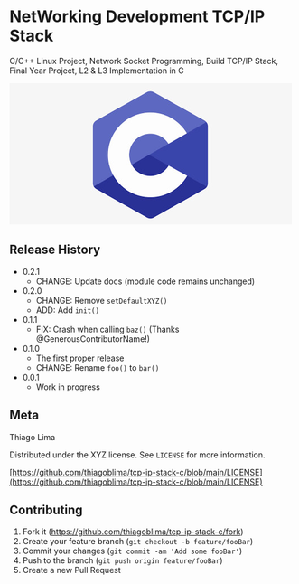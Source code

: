 # NetWorking Development TCP/IP Stack
C/C++ Linux Project, Network Socket Programming, Build TCP/IP Stack, Final Year Project, L2 & L3 Implementation in C

![](assets/c.jpeg)

## Release History  

* 0.2.1
    * CHANGE: Update docs (module code remains unchanged)
* 0.2.0
    * CHANGE: Remove `setDefaultXYZ()`
    * ADD: Add `init()`
* 0.1.1
    * FIX: Crash when calling `baz()` (Thanks @GenerousContributorName!)
* 0.1.0
    * The first proper release
    * CHANGE: Rename `foo()` to `bar()`
* 0.0.1
    * Work in progress

## Meta

Thiago Lima

Distributed under the XYZ license. See ``LICENSE`` for more information.

[https://github.com/thiagoblima/tcp-ip-stack-c/blob/main/LICENSE](https://github.com/thiagoblima/tcp-ip-stack-c/blob/main/LICENSE)

## Contributing

1. Fork it (<https://github.com/thiagoblima/tcp-ip-stack-c/fork>)
2. Create your feature branch (`git checkout -b feature/fooBar`)
3. Commit your changes (`git commit -am 'Add some fooBar'`)
4. Push to the branch (`git push origin feature/fooBar`)
5. Create a new Pull Request


[wiki]: https://github.com/thiagoblima/tcp-ip-stack-c/wiki